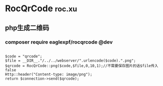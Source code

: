 # RocQrCode <small>roc.xu</small>
## php生成二维码

### composer require eaglexpf/rocqrcode @dev
```

$code = "qrcode";
$file = __DIR__."/../../webserver/".urlencode($code).".png";
$qrcode = RocQrCode::png($code,$file,0,10,1);//不需要保存图片的话$file传入false
Http::header("Content-type: image/png");
return $connection->send($qrcode);

```
